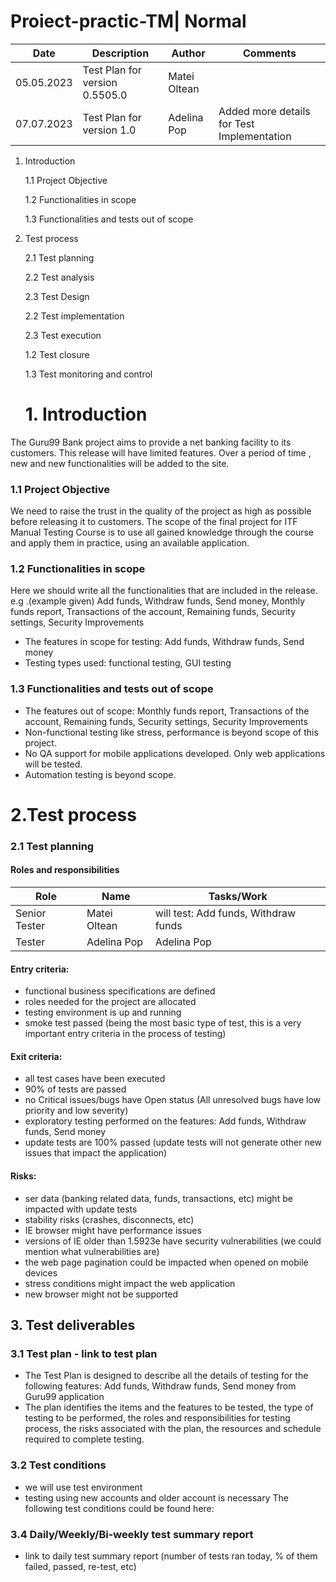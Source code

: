 # Proiect-practic-TM| Normal  
| Date | Description | Author | Comments |
|---|---|---|---|
| 05.05.2023 | Test Plan for version 0.5505.0 | Matei Oltean | 
| 07.07.2023 | Test Plan for version 1.0 | Adelina Pop | Added more details for Test Implementation |

1. Introduction
     
      1.1 Project Objective
     
      1.2 Functionalities in scope
     
      1.3 Functionalities and tests out of scope
2. Test process
   
    2.1 Test planning
     
      2.2 Test analysis
     
      2.3 Test Design

     2.2 Test implementation
     
      2.3 Test execution
     
      1.2 Test closure
     
      1.3 Test monitoring and control

   # 1. Introduction
The Guru99 Bank project aims to provide a net banking facility to its customers.
This release will have limited features. Over a period of time , new and new functionalities will be added to the site.

### 1.1 Project Objective
We need to raise the trust in the quality of the project as high as possible before releasing it to customers.
The scope of the final project for ITF Manual Testing Course is to use all gained knowledge through the course and apply them in practice, using an available application.

### 1.2 Functionalities in scope
Here we should write all the functionalities that are included in the release.
e.g .(example given) Add funds, Withdraw funds, Send money, Monthly funds report, Transactions of the account, Remaining funds, Security settings, Security Improvements

- The features in scope for testing: Add funds, Withdraw funds, Send money
- Testing types used: functional testing, GUI testing

### 1.3 Functionalities and tests out of scope
- The features out of scope: Monthly funds report, Transactions of the account, Remaining funds, Security settings, Security Improvements
- Non-functional testing like stress, performance is beyond scope of this project.
- No QA support for mobile applications developed. Only web applications will be tested.
- Automation testing is beyond scope.

# 2.Test process
### 2.1 Test planning

#### Roles and responsibilities

| Role | Name | Tasks/Work | 
|---|---|---|
| Senior Tester | Matei Oltean | will test: Add funds, Withdraw funds | 
| Tester | Adelina Pop | Adelina Pop | will test: Sends money |

#### Entry criteria:

- functional business specifications are defined
- roles needed for the project are allocated
- testing environment is up and running
- smoke test passed (being the most basic type of test, this is a very important entry criteria in the process of testing)

#### Exit criteria:

- all test cases have been executed 
- 90% of tests are passed
- no Critical issues/bugs have Open status (All unresolved bugs have low priority and low severity)
- exploratory testing performed on the features: Add funds, Withdraw funds, Send money
- update tests are 100% passed (update tests will not generate other new issues that impact the application)

#### Risks:

- ser data (banking related data, funds, transactions, etc) might be impacted with update tests
- stability risks (crashes, disconnects, etc)
- IE browser might have performance issues
- versions of IE older than 1.5923e have security vulnerabilities (we could mention what vulnerabilities are)
- the web page pagination could be impacted when opened on mobile devices
- stress conditions might impact the web application
- new browser might not be supported 

## 3. Test deliverables

### 3.1 Test plan - link to test plan

- The Test Plan is designed to describe all the details of testing for the following features: Add funds, Withdraw funds, Send money from Guru99 application
- The plan identifies the items and the features to be tested, the type of testing to be performed, the roles and responsibilities for testing process, the risks associated with the plan, the resources and schedule required to complete testing.

### 3.2 Test conditions 

 -  we will use test environment
 - testing using new accounts and older account is necessary
The following test conditions could be found here:

### 3.4 Daily/Weekly/Bi-weekly test summary report

 - link to daily test summary report (number of tests ran today, % of them failed, passed, re-test, etc) 







      
       
   
